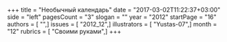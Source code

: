 +++
title = "Необычный календарь"
date = "2017-03-02T11:22:37+03:00"
side = "left"
pagesCount = "3"
slogan = ""
year = "2012"
startPage = "16"
authors = [ "",]
issues = [ "2012_12",]
illustrators = [ "Yustas-07",]
month = "12"
rubrics = [ "Своими руками",]
+++
